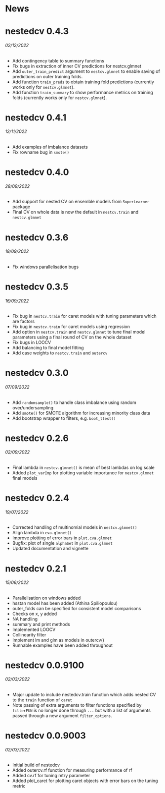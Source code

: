 News
=====

# nestedcv 0.4.3
###### 02/12/2022
* Add contingency table to summary functions
* Fix bugs in extraction of inner CV predictions for nestcv.glmnet
* Add `outer_train_predict` argument to `nestcv.glmnet` to enable saving of
predictions on outer training folds.
* Add function `train_preds` to obtain training fold predictions (currently
works only for `nestcv.glmnet`).
* Add function `train_summary` to show performance metrics on training folds
(currently works only for `nestcv.glmnet`).

# nestedcv 0.4.1
###### 12/11/2022
* Add examples of imbalance datasets
* Fix rowname bug in `smote()`

# nestedcv 0.4.0
###### 28/09/2022
* Add support for nested CV on ensemble models from `SuperLearner` package
* Final CV on whole data is now the default in `nestcv.train` and
`nestcv.glmnet`

# nestedcv 0.3.6
###### 18/09/2022
* Fix windows parallelisation bugs

# nestedcv 0.3.5
###### 16/09/2022
* Fix bug in `nestcv.train` for caret models with tuning parameters which are
factors
* Fix bug in `nestcv.train` for caret models using regression
* Add option in `nestcv.train` and `nestcv.glmnet` to tune final model
parameters using a final round of CV on the whole dataset
* Fix bugs in LOOCV
* Add balancing to final model fitting
* Add case weights to `nestcv.train` and `outercv`

# nestedcv 0.3.0
###### 07/09/2022
* Add `randomsample()` to handle class imbalance using random over/undersampling
* Add `smote()` for SMOTE algorithm for increasing minority class data
* Add bootstrap wrapper to filters, e.g. `boot_ttest()`

# nestedcv 0.2.6
###### 02/09/2022
* Final lambda in `nestcv.glmnet()` is mean of best lambdas on log scale
* Added `plot_varImp` for plotting variable importance for `nestcv.glmnet` final
models

# nestedcv 0.2.4
###### 19/07/2022
* Corrected handling of multinomial models in `nestcv.glmnet()`
* Align lambda in `cva.glmnet()`
* Improve plotting of error bars in `plot.cva.glmnet`
* Bugfix: plot of single `alphaSet` in `plot.cva.glmnet`
* Updated documentation and vignette

# nestedcv 0.2.1
###### 15/06/2022

* Parallelisation on windows added
* hsstan model has been added (Athina Spiliopoulou)
* outer_folds can be specified for consistent model comparisons
* Checks on x, y added
* NA handling
* summary and print methods
* Implemented LOOCV
* Collinearity filter
* Implement lm and glm as models in outercv()
* Runnable examples have been added throughout

# nestedcv 0.0.9100
###### 02/03/2022

* Major update to include nestedcv.train function which adds nested CV to the 
`train` function of `caret`
* Note passing of extra arguments to filter functions specified by `filterFUN`
is no longer done through `...` but with a list of arguments passed through a
new argument `filter_options`.

# nestedcv 0.0.9003
###### 02/03/2022

* Initial build of nestedcv
* Added outercv.rf function for measuring performance of rf
* Added cv.rf for tuning mtry parameter
* Added plot_caret for plotting caret objects with error bars on the tuning 
metric
